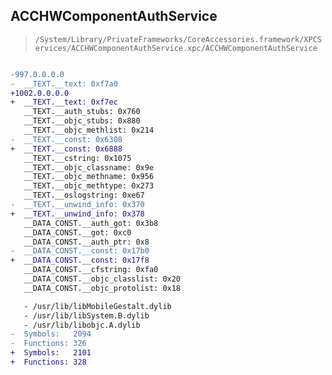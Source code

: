 ## ACCHWComponentAuthService

> `/System/Library/PrivateFrameworks/CoreAccessories.framework/XPCServices/ACCHWComponentAuthService.xpc/ACCHWComponentAuthService`

```diff

-997.0.0.0.0
-  __TEXT.__text: 0xf7a0
+1002.0.0.0.0
+  __TEXT.__text: 0xf7ec
   __TEXT.__auth_stubs: 0x760
   __TEXT.__objc_stubs: 0x880
   __TEXT.__objc_methlist: 0x214
-  __TEXT.__const: 0x6308
+  __TEXT.__const: 0x6888
   __TEXT.__cstring: 0x1075
   __TEXT.__objc_classname: 0x9e
   __TEXT.__objc_methname: 0x956
   __TEXT.__objc_methtype: 0x273
   __TEXT.__oslogstring: 0xe67
-  __TEXT.__unwind_info: 0x370
+  __TEXT.__unwind_info: 0x378
   __DATA_CONST.__auth_got: 0x3b8
   __DATA_CONST.__got: 0xc0
   __DATA_CONST.__auth_ptr: 0x8
-  __DATA_CONST.__const: 0x17b0
+  __DATA_CONST.__const: 0x17f8
   __DATA_CONST.__cfstring: 0xfa0
   __DATA_CONST.__objc_classlist: 0x20
   __DATA_CONST.__objc_protolist: 0x18

   - /usr/lib/libMobileGestalt.dylib
   - /usr/lib/libSystem.B.dylib
   - /usr/lib/libobjc.A.dylib
-  Symbols:   2094
-  Functions: 326
+  Symbols:   2101
+  Functions: 328
 

```
